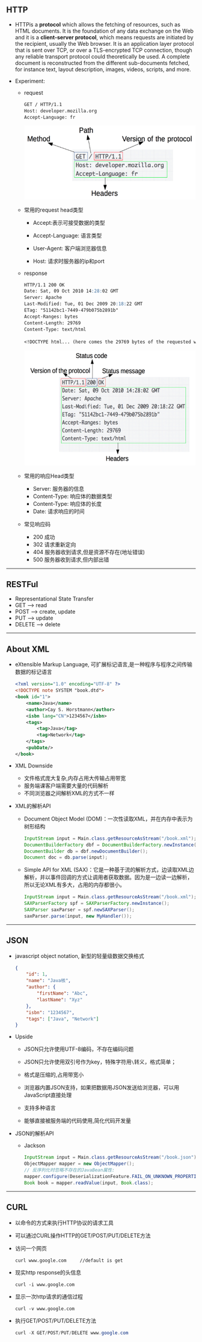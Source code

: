 ## HTTP

- HTTPis a **protocol** which allows the fetching of resources, such as HTML documents. It is the foundation of any data exchange on the Web and it is a **client-server protocol**, which means requests are initiated by the recipient, usually the Web browser.  It is an application layer protocol that is sent over TCP, or over a TLS-encrypted TCP connection, though any reliable transport protocol could theoretically be used. A complete document is reconstructed from the different sub-documents fetched, for instance text, layout description, images, videos, scripts, and more.

- Experiment:

  - request

    ```markdown
    GET / HTTP/1.1
    Host: developer.mozilla.org
    Accept-Language: fr
    ```

    ![](image/request.png)

  - 常用的request head类型

    - Accept:表示可接受数据的类型
    
    - Accept-Language: 语言类型
    
    - User-Agent: 客户端浏览器信息
    
    - Host: 请求时服务器的ip和port
    
      
    
  - response

    ```markdown
    HTTP/1.1 200 OK
    Date: Sat, 09 Oct 2010 14:28:02 GMT
    Server: Apache
    Last-Modified: Tue, 01 Dec 2009 20:18:22 GMT
    ETag: "51142bc1-7449-479b075b2891b"
    Accept-Ranges: bytes
    Content-Length: 29769
    Content-Type: text/html
    
    <!DOCTYPE html... (here comes the 29769 bytes of the requested web page)
    ```

    ![](image/response.png)

  

  - 常用的响应Head类型
    - Server: 服务器的信息
    - Content-Type: 响应体的数据类型
    - Content-Type: 响应体的长度
    - Date: 请求响应的时间
  - 常见响应码
    - 200   成功
    - 302   请求重新定向
    - 404   服务器收到请求,但是资源不存在(地址错误)
    - 500   服务器收到请求,但内部出错

---

## RESTFul

- Representational State Transfer
- GET --> read
- POST --> create, update
- PUT --> update
- DELETE  --> delete

---

## About XML

- eXtensible Markup Language, 可扩展标记语言,是一种程序与程序之间传输数据的标记语言

  ```xml
  <?xml version="1.0" encoding="UTF-8" ?>
  <!DOCTYPE note SYSTEM "book.dtd">
  <book id="1">
      <name>Java</name>
      <author>Cay S. Horstmann</author>
      <isbn lang="CN">1234567</isbn>
      <tags>
          <tag>Java</tag>
          <tag>Network</tag>
      </tags>
      <pubDate/>
  </book>
  ```

- XML Downside
  - 文件格式庞大复杂,内存占用大传输占用带宽
  - 服务端课客户端需要大量的代码解析
  - 不同浏览器之间解析XML的方式不一样

- XML的解析API

  - Document Object Model (DOM)：一次性读取XML，并在内存中表示为树形结构

    ```java
    InputStream input = Main.class.getResourceAsStream("/book.xml");
    DocumentBuilderFactory dbf = DocumentBuilderFactory.newInstance();
    DocumentBuilder db = dbf.newDocumentBuilder();
    Document doc = db.parse(input);
    ```

  - Simple API for XML (SAX)：它是一种基于流的解析方式，边读取XML边解析，并以事件回调的方式让调用者获取数据。因为是一边读一边解析，所以无论XML有多大，占用的内存都很小。

    ```java
    InputStream input = Main.class.getResourceAsStream("/book.xml");
    SAXParserFactory spf = SAXParserFactory.newInstance();
    SAXParser saxParser = spf.newSAXParser();
    saxParser.parse(input, new MyHandler());
    ```

---

## JSON

- javascript object notation, 新型的轻量级数据交换格式

  ```json
  {
      "id": 1,
      "name": "Java核",
      "author": {
          "firstName": "Abc",
          "lastName": "Xyz"
      },
      "isbn": "1234567",
      "tags": ["Java", "Network"]
  }
  ```

  

- Upside

  - JSON只允许使用UTF-8编码，不存在编码问题

  - JSON只允许使用双引号作为key，特殊字符用`\`转义，格式简单；

  - 格式是压缩的,占用带宽小

  - 浏览器内置JSON支持，如果把数据用JSON发送给浏览器，可以用JavaScript直接处理

  - 支持多种语言

  - 能够直接被服务端的代码使用,简化代码开发量

    

- JSON的解析API

  - Jackson

    ```java
    InputStream input = Main.class.getResourceAsStream("/book.json");
    ObjectMapper mapper = new ObjectMapper();
    // 反序列化时忽略不存在的JavaBean属性:
    mapper.configure(DeserializationFeature.FAIL_ON_UNKNOWN_PROPERTIES, false);
    Book book = mapper.readValue(input, Book.class);
    ```

    

---

## CURL

- 以命令的方式来执行HTTP协议的请求工具

- 可以通过CURL操作HTTP的GET/POST/PUT/DELETE方法

- 访问一个网页

  ```shell
  curl www.google.com     //default is get
  ```

  

- 现实http response的头信息

  ```shell
  curl -i www.google.com
  ```

  

- 显示一次http请求的通信过程

  ```shell
  curl -v www.google.com
  ```

  

- 执行GET/POST/PUT/DELETE方法

  ```java
  curl -X GET/POST/PUT/DELETE www.google.com
  ```

  

